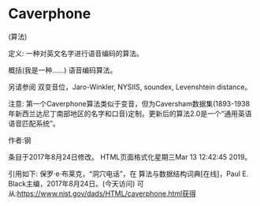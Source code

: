 # Caverphone


(算法)



定义:
一种对英文名字进行语音编码的算法。



概括(我是一种……)
语音编码算法。



另请参阅
双变音位，Jaro-Winkler, NYSIIS, soundex, Levenshtein distance。



注意:
第一个Caverphone算法类似于变音，但为Caversham数据集(1893-1938年新西兰达尼丁南部地区的名字和口音)定制。更新后的算法2.0是一个“通用英语语音匹配系统”。


作者:钢







条目于2017年8月24日修改。
HTML页面格式化星期三Mar 13 12:42:45 2019。



引用如下:
保罗·e·布莱克，“洞穴电话”，在
算法与数据结构词典[在线]，Paul E. Black主编，2017年8月24日。(今天访问)
可从:https://www.nist.gov/dads/HTML/caverphone.html获得
